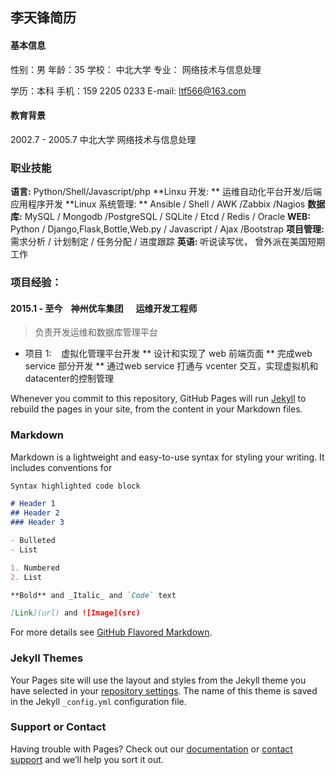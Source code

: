## 李天锋简历

#### 基本信息
性别：男  年龄：35  学校： 中北大学  专业： 网络技术与信息处理

学历：本科  手机：159 2205 0233  E-mail: ltf566@163.com

#### 教育背景
2002.7 - 2005.7 中北大学 网络技术与信息处理

### 职业技能
**语言:** Python/Shell/Javascript/php
**Linxu 开发: ** 运维自动化平台开发/后端应用程序开发
**Linux 系统管理: ** Ansible / Shell / AWK /Zabbix /Nagios
**数据库:** MySQL / Mongodb /PostgreSQL / SQLite / Etcd / Redis / Oracle
**WEB:** Python / Django,Flask,Bottle,Web.py / Javascript / Ajax /Bootstrap
**项目管理:** 需求分析 / 计划制定 / 任务分配 / 进度跟踪
**英语:** 听说读写优， 曾外派在美国短期工作

### 项目经验：
#### 2015.1 - 至今    神州优车集团      运维开发工程师
> 负责开发运维和数据库管理平台
* 项目 1:    虚拟化管理平台开发
** 设计和实现了 web 前端页面
** 完成web service 部分开发
** 通过web service 打通与 vcenter 交互，实现虚拟机和datacenter的控制管理

Whenever you commit to this repository, GitHub Pages will run [Jekyll](https://jekyllrb.com/) to rebuild the pages in your site, from the content in your Markdown files.

### Markdown

Markdown is a lightweight and easy-to-use syntax for styling your writing. It includes conventions for

```markdown
Syntax highlighted code block

# Header 1
## Header 2
### Header 3

- Bulleted
- List

1. Numbered
2. List

**Bold** and _Italic_ and `Code` text

[Link](url) and ![Image](src)
```

For more details see [GitHub Flavored Markdown](https://guides.github.com/features/mastering-markdown/).

### Jekyll Themes

Your Pages site will use the layout and styles from the Jekyll theme you have selected in your [repository settings](https://github.com/napoleon516/devopstool/settings). The name of this theme is saved in the Jekyll `_config.yml` configuration file.

### Support or Contact

Having trouble with Pages? Check out our [documentation](https://help.github.com/categories/github-pages-basics/) or [contact support](https://github.com/contact) and we’ll help you sort it out.
